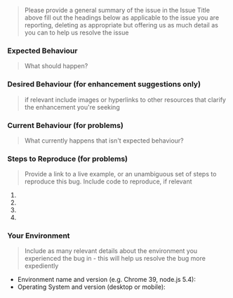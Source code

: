 > Please provide a general summary of the issue in the Issue Title above
> fill out the headings below as applicable to the issue you are reporting, 
> deleting as appropriate but offering us as much detail as you can to help us resolve the issue

### Expected Behaviour
> What should happen?

### Desired Behaviour (for enhancement suggestions only)
> if relevant include images or hyperlinks to other resources that clarify the enhancement you're seeking

### Current Behaviour (for problems)
> What currently happens that isn't expected behaviour?

### Steps to Reproduce (for problems)
> Provide a link to a live example, or an unambiguous set of steps to reproduce this bug. Include code to reproduce, if relevant
1.
2.
3.
4.

### Your Environment
> Include as many relevant details about the environment you experienced the bug in - this will help us resolve the bug more expediently
* Environment name and version (e.g. Chrome 39, node.js 5.4):
* Operating System and version (desktop or mobile):